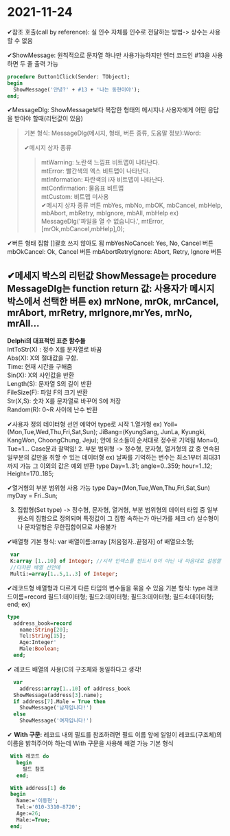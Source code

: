 2021-11-24
============
✔참조 호출(call by reference): 실 인수 자체를 인수로 전달하는 방법-> 상수는 사용할 수 없음

✔ShowMessage: 원칙적으로 문자열 하나만 사용가능하지만 엔터 코드인 #13을 사용하면 두 줄 출력 가능
```Pascal
procedure Button1Click(Sender: TObject);
begin
  ShowMessage('안녕?' + #13 + '나는 동현이야');
end;
```
✔MessageDlg: ShowMessage보다 복잡한 형태의 메시지나 사용자에게 어떤 응답을 받아야 할때(리턴값이 있음)
 >기본 형식: MessageDlg(메시지, 형태, 버튼 종류, 도움말 정보):Word:  
 >
 >✔메시지 상자 종류 
 >  >mtWarning: 노란색 느낌표 비트맵이 나타난다.  
 >  >mtError: 빨간색의 엑스 비트맵이 나타난다.  
 >  >mtInformation: 파란색의 i자 비트맵이 나타난다.  
 >  >mtConfirmation: 물음표 비트맵  
 >  >mtCustom: 비트맵 미사용  
✔메시지 상자 종류 버튼
 >  > mbYes, mbNo, mbOK, mbCancel, mbHelp, mbAbort,
 >  > mbRetry, mbIgnore, mbAll, mbHelp
 >  > ex) MessageDlg('파일을 열 수 없습니다.', mtError, [mrOk,mbCancel,mbHelp],0);

✔버튼 형태 집합 []괄호 쓰지 않아도 됨
mbYesNoCancel: Yes, No, Cancel 버튼
mbOkCancel: Ok, Cancel 버튼
mbAbortRetryIgnore: Abort, Retry, Ignore 버튼

✔메세지 박스의 리턴값
ShowMessage는 procedure
MessageDlg는 function
return 값: 사용자가 메시지 박스에서 선택한 버튼
ex) mrNone, mrOk, mrCancel, mrAbort, mrRetry, mrIgnore,mrYes,
mrNo, mrAll...
-------------
__Delphi의 대표적인 표준 함수들__  
IntToStr(X) : 정수 X를 문자열로 바꿈  
Abs(X): X의 절대값을 구함.  
Time: 현재 시간을 구해줌  
Sin(X): X의 사인값을 반환  
Length(S): 문자열 S의 길이 반환  
FileSize(F): 파일 F의 크기 반환  
Str(X,S): 숫자 X를 문자열로 바꾸어 S에 저장  
Random(R): 0~R 사이에 난수 반환  

✔사용자 정의 데이터형 선언
예약어 type로 시작
1.열거형
ex) Yoil=(Mon,Tue,Wed,Thu,Fri,Sat,Sun);
      JiBang=(KyungSang, JunLa, Kyungki, KangWon, ChoongChung, Jeju);
안에 요소들이 순서대로 정수로 기억됨 Mon=0, Tue=1...
Case문과 찰떡임!
2. 부분 범위형
-> 정수형, 문자형, 열거형의 값 중 연속된 일부분의 값만을 취할 수 있는 데이터형
ex) 날짜를 기억하는 변수는 최소1부터 최대31까지 가능 그 이외의 값은 예외 반환
type
 Day=1..31;
angle=0..359;
hour=1..12;
Height=170..185;

✔열거형의 부분 범위형 사용 가능
type
 Day=(Mon,Tue,Wen,Thu,Fri,Sat,Sun)
 myDay = Fri..Sun;

3. 집합형(Set type)
-> 정수형, 문자형, 열거형, 부분 범위형의 데이터 타입 중 일부 원소의 집합으로 정의되며 특정값이 그 집합 속하는가 아닌가를 체크 cf) 실수형이나 문자열형은 무한집합이므로 사용불가

✔배열형
기본 형식:
var
 배열이름:array [처음첨자..끝첨자] of 배열요소형;
 
 ```Pascal
  var
  K:array [1..10] of Integer; //시작 인덱스를 반드시 0이 아닌 내 마음대로 설정할 수 있음!
  //다차원 배열 선언예
  Multi:=array[1..5,1..3] of Integer;

 ```
 
✔레코드형
배열형과 다르게 다른 타입의 변수들을 묶을 수 있음
기본 형식:
type
 레코드이름=record
   필드1:데이터형;
   필드2:데이터형;
   필드3:데이터형;
   필드4:데이터형;
  end;
ex)
```Pascal
type
  address_book=record
    name:String[20];
    Tel:String[15];
    Age:Integer'
    Male:Boolean;
  end;
```

✔ 레코드 배열의 사용(C의 구조체와 동일하다고 생각!
```Pascal
  var
    address:array[1..10] of address_book
  ShowMessage(address[3].name);
  if address[7].Male = True then
    ShowMessage('남자입니다!')
  else
    ShowMessage('여자입니다!')
 ```
 
 ✔ **With 구문**: 레코드 내의 필드를 참조하려면 필드 이름 앞에 일일이 레코드(구조체)의 이름을 밝혀주어야 하는데 With 구문을 사용해 해결 가능
 기본 형식
 ```Pascal
  With 레코드 do
    begin
      필드 참조
    end;
 ```
 
 ```Pascal
  With address[1] do
  begin
    Name:='이동현';
    Tel:='010-3310-8720';
    Age:=26;
    Male:=True;
  end;
 ```








